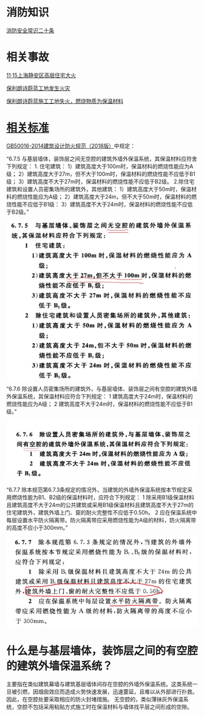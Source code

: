 # 消防知识
[消防安全常识二十条](https://baike.baidu.com/item/%E6%B6%88%E9%98%B2%E5%AE%89%E5%85%A8%E5%B8%B8%E8%AF%86%E4%BA%8C%E5%8D%81%E6%9D%A1/9030309?fr=aladdin)

# 相关事故
[11·15上海静安区高层住宅大火](https://baike.baidu.com/item/11%C2%B715%E4%B8%8A%E6%B5%B7%E9%9D%99%E5%AE%89%E5%8C%BA%E9%AB%98%E5%B1%82%E4%BD%8F%E5%AE%85%E5%A4%A7%E7%81%AB/8608055?fr=aladdin#2)

[保利朗诗蔚蓝工地发生火灾](http://k.sina.com.cn/article_1770719013_m698b072503300793f.html)

[保利朗诗蔚蓝施工工地失火，燃烧物质为保温材料](http://www.sohu.com/a/301933808_100114172)

# [相关标准](https://github.com/zoumingzhe/a_pure_sky/tree/master/%E7%9B%B8%E5%85%B3%E6%A0%87%E5%87%86)
[GB50016-2014建筑设计防火规范（2018版）](https://github.com/zoumingzhe/a_pure_sky/blob/master/%E7%9B%B8%E5%85%B3%E6%A0%87%E5%87%86/GB50016-2014%E5%BB%BA%E7%AD%91%E8%AE%BE%E8%AE%A1%E9%98%B2%E7%81%AB%E8%A7%84%E8%8C%83%EF%BC%882018%E7%89%88%EF%BC%89.pdf)中规定：

“6.7.5 与基层墙体，装饰层之间无空腔的建筑外墙外保温系统，其保温材料应符舍下列规定：
    1. 住宅建筑：
        1）建筑高度大于100m时，保温材料的燃烧性能应为A级；
        2）建筑高度大于27m，但不大于100m时，保温材料的燃烧性能不应低于B1级；
        3）建筑高度不大于27m时，保温材料的燃烧性能不应低于B2级。
    2.除住宅建筑和设置人员密集场所的建筑外，其他建筑：
        1）建筑高度大于50m时，保温材料的燃烧性能应为A级；
        2）建筑高度大于24m，但不大于50m时，保温材料的燃烧性能不应低于B1级：
        3）建筑高度不大于24m时，保温材料的燃烧性能不应低于B2级。”

![GB50016-2014 6.7.5](GB50016-2014/6.7.5.jpg "GB50016-2014 6.7.5")

“6.7.6 除设置人员密集场所的建筑外，与基层墙体、装饰层之间有空腔的建筑外墙外保温系统，其保温材料应符合下列规定：
    1 建筑高度大于24m时，保温材料的燃烧性能应为A级；
    2 建筑高度不大于24m时，保温材料的燃烧性能不应低于B1级。”

![GB50016-2014 6.7.6](GB50016-2014/6.7.6.jpg "GB50016-2014 6.7.6")

“6.7.7 除本规范第6.7.3条规定的情况外，当建筑的外墙外保温系统按本节规定采用燃烧性能为B1、B2级的保温材料时，应符合下列规定：
    1 除采用B1级保温材料且建筑高度不大于24m的公共建筑或采用B1级保温材料且建筑高度不大于27m的住宅建筑外，建筑外墙上门、窗的耐火完整性不应低于0.50h。
    2 应在保温系统中每层设置水平防火隔离带。防火隔离带应采用燃烧性能为A级的材料，防火隔离带的高度不应小于300mm。”

![GB50016-2014 6.7.7](GB50016-2014/6.7.7.jpg "GB50016-2014 6.7.7")

# 什么是与基层墙体，装饰层之间的有空腔的建筑外墙保温系统？
主要指在类似建筑幕墙与建筑基层墙体间存在空腔的外墙外保温系统。这类系统一旦被引燃，因烟囱效应而造成火势快速发展，迅速蔓延，且难以从外部进行扑救。 因此，在空腔处要采取相应的防火封堵措施。
无空腔的，类似薄抹灰外保温系统，空腔不包括采用粘贴方式施工时在保温材料与墙体找平层之间形成的空隙。
